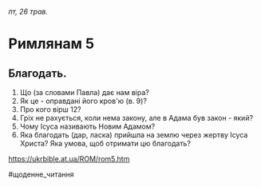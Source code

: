 
_пт, 26 трав._

# Римлянам 5

## Благодать.
1. Що (за словами Павла) дає нам віра?
2. Як це - оправдані його кров'ю (в. 9)?
3. Про кого вірш 12?
4. Гріх не рахується, коли нема закону, але в Адама був закон - який?
5. Чому Ісуса називають Новим Адамом?
6. Яка благодать (дар, ласка) прийшла на землю через жертву Ісуса Христа? Яка умова, щоб отримати цю благодать?

https://ukrbible.at.ua/ROM/rom5.htm 

#щоденне_читання
